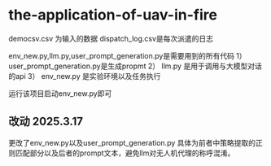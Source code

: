 # the-application-of-uav-in-fire

democsv.csv 为输入的数据
dispatch_log.csv是每次派遣的日志

env_new.py,llm.py,user_prompt_generation.py是需要用到的所有代码
1） user_prompt_generation.py是生成propmt
2） llm.py 是用于调用与大模型对话的api
3） env_new.py 是实验环境以及任务执行

运行该项目启动env_new.py即可


## 改动 2025.3.17

更改了env_new.py以及user_prompt_generation.py
具体为前者中策略提取的正则匹配部分以及后者的prompt文本，避免llm对无人机代理的称呼混淆。

